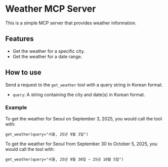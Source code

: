 # Weather MCP Server

This is a simple MCP server that provides weather information.

## Features

- Get the weather for a specific city.
- Get the weather for a date range.

## How to use

Send a request to the `get_weather` tool with a query string in Korean format.

- `query`: A string containing the city and date(s) in Korean format.

### Example

To get the weather for Seoul on September 3, 2025, you would call the tool with:

```
get_weather(query="서울, 25년 9월 3일")
```

To get the weather for Seoul from September 30 to October 5, 2025, you would call the tool with:

```
get_weather(query="서울, 25년 9월 30일 ~ 25년 10월 5일")
```